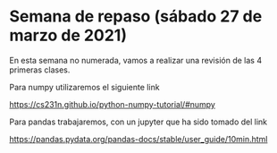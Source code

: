 # Semana de repaso (sábado 27 de marzo de 2021)

En esta semana no numerada, vamos a realizar una revisión de las 4 primeras clases.

Para numpy utilizaremos el siguiente link

https://cs231n.github.io/python-numpy-tutorial/#numpy

Para pandas trabajaremos, con un jupyter que ha sido tomado del link 

https://pandas.pydata.org/pandas-docs/stable/user_guide/10min.html
